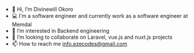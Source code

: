 - 👋 Hi, I’m Divinewill Okoro
- 💻 I'm a software engineer and currently work as a software engineer at Memdal
- 👀 I’m interested in Backend engineering 
- 💞️ I’m looking to collaborate on Laravel, vue.js and nuxt.js projects
- 📫 How to reach me info.ezecodes@gmail.com

<!---
codewithdiv/codewithdiv is a ✨ special ✨ repository because its `README.md` (this file) appears on your GitHub profile.
You can click the Preview link to take a look at your changes.
--->
